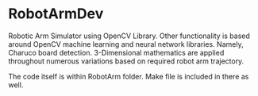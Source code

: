 # RobotArmDev
Robotic Arm Simulator using OpenCV Library. 
Other functionality is based around OpenCV machine learning and neural network libraries. 
Namely, Charuco board detection.
3-Dimensional mathematics are applied throughout numerous variations based on required robot arm trajectory.

The code itself is within RobotArm folder. 
Make file is included in there as well.

